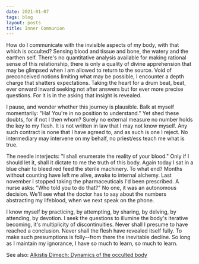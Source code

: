 ```yaml
---
date: 2021-01-07
tags: blog
layout: posts
title: Inner Communion
---
```

How do I communicate with the invisible aspects of my body, with that which is occulted? Sensing blood and tissue and bone, the watery and the earthen self. There's no quantitative analysis available for making rational sense of this relationship, there is only a quality of divine apprehension that may be glimpsed when I am allowed to return to the source. Void of preconceived notions limiting what may be possible, I encounter a depth charge that shatters expectations. Taking the heart for a drum beat, beat, ever onward inward seeking not after answers but for ever more precise questions. For it is in the asking that insight is revealed. 

I pause, and wonder whether this journey is plausible. Balk at myself momentarily: "Ha! You're in no position to understand." Yet shed these doubts, for if not I then whom? Surely no external measure no number holds the key to my flesh. It is not written in law that I may not know myself. Any such contract is none that I have agreed to, and as such is one I reject. No intermediary may intervene on my behalf, no priest/ess teach me what is true. 

The needle interjects: "I shall enumerate the reality of your blood." Only if I should let it, shall it dictate to me the truth of this body. Again today I sat in a blue chair to bleed red feed the sterile machinery. To what end? Months without counting have left me alive, awake to internal alchemy. Last november I stopped taking the pharmaceuticals I'd been prescribed. A nurse asks: "Who told you to do that?" No one, it was an autonomous decision. We'll see what the doctor has to say about the numbers abstracting my lifeblood, when we next speak on the phone.

I know myself by practicing, by attempting, by sharing, by delving, by attending, by devotion. I seek the questions to illumine the body's iterative becoming, it's multiplicity of discontinuities. Never shall I presume to have reached a conclusion. Never shall the flesh have revealed itself fully. To make such presumptions is folly--from there the inevitable decline. So long as I maintain my ignorance, I have so much to learn, so much to learn.

See also: [Alkistis Dimech: Dynamics of the occulted body](https://alkistisdimech.com/words/dynamics-of-the-occulted-body)

